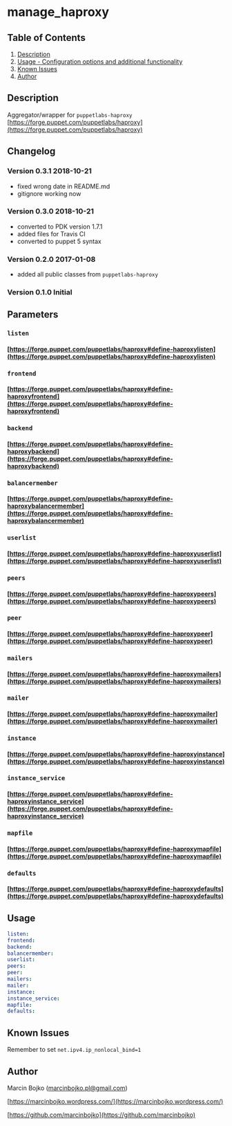# manage_haproxy

## Table of Contents

1. [Description](#description)
1. [Usage - Configuration options and additional functionality](#usage)
1. [Known Issues](#known-issues)
1. [Author](#author)

## Description

Aggregator/wrapper for `puppetlabs-haproxy` [https://forge.puppet.com/puppetlabs/haproxy](https://forge.puppet.com/puppetlabs/haproxy)

## Changelog

### Version 0.3.1 2018-10-21

* fixed wrong date in README.md
* gitignore working now

### Version 0.3.0 2018-10-21

* converted to PDK version 1.7.1
* added files for Travis CI
* converted to puppet 5 syntax

### Version 0.2.0 2017-01-08

* added all public classes from `puppetlabs-haproxy`

### Version 0.1.0 Initial

## Parameters

### `listen`

#### [https://forge.puppet.com/puppetlabs/haproxy#define-haproxylisten](https://forge.puppet.com/puppetlabs/haproxy#define-haproxylisten)

### `frontend`

#### [https://forge.puppet.com/puppetlabs/haproxy#define-haproxyfrontend](https://forge.puppet.com/puppetlabs/haproxy#define-haproxyfrontend)

### `backend`

#### [https://forge.puppet.com/puppetlabs/haproxy#define-haproxybackend](https://forge.puppet.com/puppetlabs/haproxy#define-haproxybackend)

### `balancermember`

#### [https://forge.puppet.com/puppetlabs/haproxy#define-haproxybalancermember](https://forge.puppet.com/puppetlabs/haproxy#define-haproxybalancermember)

### `userlist`

#### [https://forge.puppet.com/puppetlabs/haproxy#define-haproxyuserlist](https://forge.puppet.com/puppetlabs/haproxy#define-haproxyuserlist)

### `peers`

#### [https://forge.puppet.com/puppetlabs/haproxy#define-haproxypeers](https://forge.puppet.com/puppetlabs/haproxy#define-haproxypeers)

### `peer`

#### [https://forge.puppet.com/puppetlabs/haproxy#define-haproxypeer](https://forge.puppet.com/puppetlabs/haproxy#define-haproxypeer)

### `mailers`

#### [https://forge.puppet.com/puppetlabs/haproxy#define-haproxymailers](https://forge.puppet.com/puppetlabs/haproxy#define-haproxymailers)

### `mailer`

#### [https://forge.puppet.com/puppetlabs/haproxy#define-haproxymailer](https://forge.puppet.com/puppetlabs/haproxy#define-haproxymailer)

### `instance`

#### [https://forge.puppet.com/puppetlabs/haproxy#define-haproxyinstance](https://forge.puppet.com/puppetlabs/haproxy#define-haproxyinstance)

### `instance_service`

#### [https://forge.puppet.com/puppetlabs/haproxy#define-haproxyinstance_service](https://forge.puppet.com/puppetlabs/haproxy#define-haproxyinstance_service)

### `mapfile`

#### [https://forge.puppet.com/puppetlabs/haproxy#define-haproxymapfile](https://forge.puppet.com/puppetlabs/haproxy#define-haproxymapfile)

### `defaults`

#### [https://forge.puppet.com/puppetlabs/haproxy#define-haproxydefaults](https://forge.puppet.com/puppetlabs/haproxy#define-haproxydefaults)

## Usage

```yaml
listen:
frontend:
backend:
balancermember:
userlist:
peers:
peer:
mailers:
mailer:
instance:
instance_service:
mapfile:
defaults:
```

## Known Issues

Remember to set `net.ipv4.ip_nonlocal_bind=1`

## Author

Marcin Bojko (marcinbojko.pl@gmail.com)

[https://marcinbojko.wordpress.com/](https://marcinbojko.wordpress.com/)

[https://github.com/marcinbojko](https://github.com/marcinbojko)
